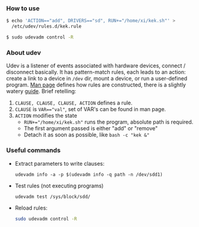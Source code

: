 ### How to use

```bash
$ echo 'ACTION=="add", DRIVERS=="sd", RUN+="/home/xi/kek.sh"' > 
  /etc/udev/rules.d/kek.rule

$ sudo udevadm control -R
```

### About udev

Udev is a listener of events associated with hardware devices, connect / disconnect basically. It has pattern-match rules, each leads to an action: create a link to a device in `/dev` dir, mount a device, or run a user-defined program. [Man page](https://jlk.fjfi.cvut.cz/arch/manpages/man/udev.7) defines how rules are constructed, there is a slightly watery [guide](http://www.reactivated.net/writing_udev_rules.html). Brief retelling:


1. `CLAUSE, CLAUSE, CLAUSE, ACTION` defines a rule.
2. `CLAUSE` is `VAR=="val"`, set of VAR's can be found in man page.
3. `ACTION` modifies the state
   + `RUN+="/home/xi/kek.sh"` runs the program, absolute path is required.
   + The first argument passed is either "add" or "remove"
   + Detach it as soon as possible, like `bash -c "kek &"`


### Useful commands

* Extract parameters to write clauses:
  ```
  udevadm info -a -p $(udevadm info -q path -n /dev/sdd1)
  ```
  
* Test rules (not executing programs)

  ```bash
  udevadm test /sys/block/sdd/
  ```

* Reload rules:
  ```bash
  sudo udevadm control -R
  ```
